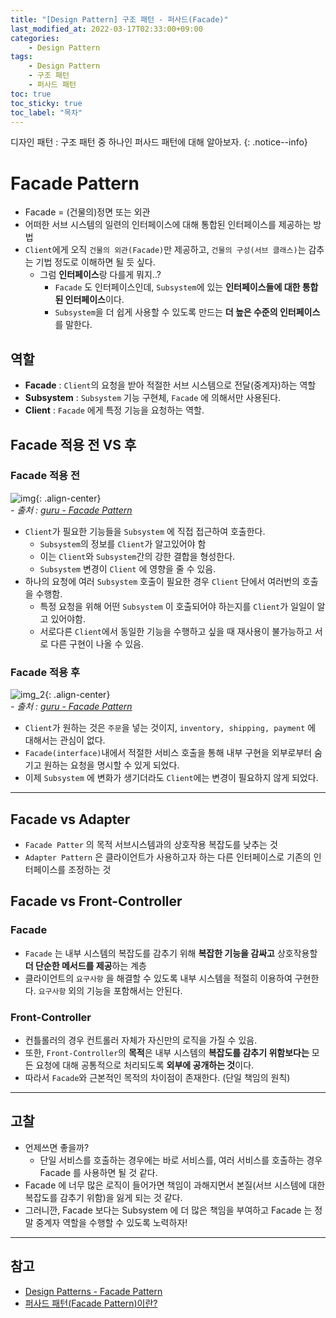 ```yaml
---
title: "[Design Pattern] 구조 패턴 - 퍼사드(Facade)"
last_modified_at: 2022-03-17T02:33:00+09:00
categories:
    - Design Pattern
tags:
    - Design Pattern
    - 구조 패턴
    - 퍼사드 패턴
toc: true
toc_sticky: true
toc_label: "목차"
---
```


디자인 패턴 : 구조 패턴 중 하나인 퍼사드 패턴에 대해 알아보자.
{: .notice--info}

# Facade Pattern

- Facade = (건물의)정면 또는 외관
- 어떠한 서브 시스템의 일련의 인터페이스에 대해 통합된 인터페이스를 제공하는 방법
- `Client`에게 오직 `건물의 외관(Facade)`만 제공하고, `건물의 구성(서브 클래스)`는 감추는 기법 정도로 이해하면 될 듯 싶다.
    - 그럼 **인터페이스**랑 다를게 뭐지..?
        - `Facade` 도 인터페이스인데, `Subsystem`에 있는 **인터페이스들에 대한 통합된 인터페이스**이다.
        - `Subsystem`을 더 쉽게 사용할 수 있도록 만드는 **더 높은 수준의 인터페이스**를 말한다.

## 역할

- **Facade** : `Client`의 요청을 받아 적절한 서브 시스템으로 전달(중계자)하는 역할
- **Subsystem** : `Subsystem` 기능 구현체, `Facade` 에 의해서만 사용된다.
- **Client** : `Facade` 에게 특정 기능을 요청하는 역할.

## Facade 적용 전 VS 후

### Facade 적용 전

![img](https://user-images.githubusercontent.com/53864640/158665732-80d47de2-3234-4d86-be55-690e5bce55f2.png){: .align-center}
<br>_- 출처 : [guru - Facade Pattern](https://springframework.guru/gang-of-four-design-patterns/facade-pattern)_

- `Client`가 필요한 기능들을 `Subsystem` 에 직접 접근하여 호출한다.
    - `Subsystem`의 정보를 `Client`가 알고있어야 함
    - 이는 `Client`와 `Subsystem`간의 강한 결합을 형성한다.
    - `Subsystem` 변경이 `Client` 에 영향을 줄 수 있음.
- 하나의 요청에 여러 `Subsystem` 호출이 필요한 경우 `Client` 단에서 여러번의 호출을 수행함.
    - 특정 요청을 위해 어떤 `Subsystem` 이 호출되어야 하는지를 `Client`가 일일이 알고 있어야함.
    - 서로다른 `Client`에서 동일한 기능을 수행하고 싶을 때 재사용이 불가능하고 서로 다른 구현이 나올 수 있음.

### Facade 적용 후

![img_2](https://user-images.githubusercontent.com/53864640/158665755-db98bb29-9d6b-497a-95b0-0c309f2411dd.png){: .align-center}
<br>_- 출처 : [guru - Facade Pattern](https://springframework.guru/gang-of-four-design-patterns/facade-pattern)_

- `Client`가 원하는 것은 `주문`을 넣는 것이지, `inventory, shipping, payment` 에 대해서는 관심이 없다.
- `Facade(interface)`내에서 적절한 서비스 호출을 통해 내부 구현을 외부로부터 숨기고 원하는 요청을 명시할 수 있게 되었다.
- 이제 `Subsystem` 에 변화가 생기더라도 `Client`에는 변경이 필요하지 않게 되었다.

---

## Facade vs Adapter

- `Facade Patter` 의 목적 서브시스템과의 상호작용 복잡도를 낮추는 것
- `Adapter Pattern` 은 클라이언트가 사용하고자 하는 다른 인터페이스로 기존의 인터페이스를 조정하는 것

## Facade vs Front-Controller

### Facade

- `Facade` 는 내부 시스템의 복잡도를 감추기 위해 **복잡한 기능을 감싸고** 상호작용할 **더 단순한 메서드를 제공**하는 계층
- 클라이언트의 `요구사항` 을 해결할 수 있도록 내부 시스템을 적절히 이용하여 구현한다. `요구사항` 외의 기능을 포함해서는 안된다.

### Front-Controller

- 컨틀롤러의 경우 컨트롤러 자체가 자신만의 로직을 가질 수 있음.
- 또한, `Front-Controller`의 **목적**은 내부 시스템의 **복잡도를 감추기 위함보다는** 모든 요청에 대해 공통적으로 처리되도록 **외부에 공개하는 것**이다.
- 따라서 `Facade`와 근본적인 목적의 차이점이 존재한다. (단일 책임의 원칙)

--- 

## 고찰

- 언제쓰면 좋을까?
    - 단일 서비스를 호출하는 경우에는 바로 서비스를, 여러 서비스를 호출하는 경우 Facade 를 사용하면 될 것 같다.
- Facade 에 너무 많은 로직이 들어가면 책임이 과해지면서 본질(서브 시스템에 대한 복잡도를 감추기 위함)을 잃게 되는 것 같다.
- 그러니깐, Facade 보다는 Subsystem 에 더 많은 책임을 부여하고 Facade 는 정말 중계자 역할을 수행할 수 있도록 노력하자!

---

## 참고

- [Design Patterns - Facade Pattern](https://www.tutorialspoint.com/design_pattern/facade_pattern.htm)
- [퍼사드 패턴(Facade Pattern)이란?](https://live-everyday.tistory.com/210)
